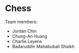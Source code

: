 # Chess

Team members:

- Jordan Chin
- Chung-An Huang
- Charlie Leyens
- Badaruddin Mahabubali Shaikh
